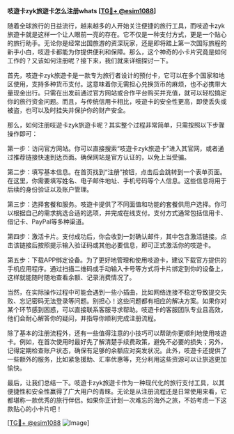 **吱遊卡zyk旅遊卡怎么注册whats [[TG💪+ @esim1088](https://t.me/s/esim1088)]**

随着全球旅行的日益流行，越来越多的人开始关注便捷的旅行工具，而吱遊卡zyk旅遊卡就是这样一个让人眼前一亮的存在。它不仅是一种支付方式，更是一个贴心的旅行助手。无论你是经常出国旅游的资深玩家，还是即将踏上第一次国际旅程的新手小白，吱遊卡都能为你提供便利和保障。那么，这个神奇的小卡片究竟是如何工作的？又该如何注册呢？接下来，我们就来详细探讨一下。

首先，吱遊卡zyk旅遊卡是一款专为旅行者设计的预付卡，它可以在多个国家和地区使用，支持多种货币支付。这意味着你无需担心兑换货币的麻烦，也不必携带大量现金出行。只需在出发前通过官方网站或合作平台购买并充值，就可以轻松搞定你的旅行资金问题。而且，与传统信用卡相比，吱遊卡的安全性更高，即使丢失或被盗，也可以及时挂失并保护你的财产安全。

那么，如何注册吱遊卡zyk旅遊卡呢？其实整个过程非常简单，只需按照以下步骤操作即可：

第一步：访问官方网站。你可以直接搜索“吱遊卡zyk旅遊卡”进入其官网，或者通过推荐链接快速到达页面。确保网站是官方认证的，以免上当受骗。

第二步：填写基本信息。在首页找到“注册”按钮，点击后会跳转到一个表单页面。在这里，你需要填写姓名、电子邮件地址、手机号码等个人信息。这些信息将用于后续的身份验证以及账户管理。

第三步：选择套餐和服务。吱遊卡提供了不同面值和功能的套餐供用户选择。你可以根据自己的需求挑选合适的选项，并完成在线支付。支付方式通常包括信用卡、借记卡、PayPal等多种渠道。

第四步：激活卡片。支付成功后，你会收到一封确认邮件，其中包含激活链接。点击该链接后按照提示输入验证码或其他必要信息，即可正式激活你的吱遊卡。

第五步：下载APP绑定设备。为了更好地管理和使用吱遊卡，建议下载官方提供的手机应用程序。通过扫描二维码或手动输入卡号等方式将卡片绑定到你的设备上，这样就能随时随地查看余额、记录消费情况了。

当然，在实际操作过程中可能会遇到一些小插曲，比如网络连接不稳定导致提交失败、忘记密码无法登录等问题。别担心！这些问题都有相应的解决方案。如果你对某个环节感到困惑，可以直接联系客服寻求帮助。吱遊卡的客服团队专业且高效，他们会耐心解答你的疑问，并指导你顺利完成注册流程。

除了基本的注册流程外，还有一些值得注意的小技巧可以帮助你更顺利地使用吱遊卡。例如，在首次使用时最好先了解清楚手续费政策，避免不必要的损失；另外，记得定期检查账户状态，确保有足够的余额应对突发状况。此外，吱遊卡还提供了一些额外的服务，比如紧急援助、汇率优惠等，充分利用这些资源可以让旅途更加愉快。

最后，让我们总结一下。吱遊卡zyk旅遊卡作为一种现代化的旅行支付工具，以其便捷性和安全性赢得了广大用户的青睐。无论是从注册流程还是日常使用来看，它都堪称一款优秀的旅行伴侣。如果你正计划一次难忘的海外之旅，不妨考虑一下这款贴心的小卡片吧！

[[TG💪+ @esim1088](https://t.me/s/esim1088) ![Image](https://i.postimg.cc/4NQfJmqS/Snipaste-2025-05-13-00-14-12.png)]